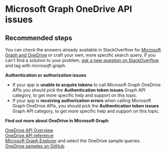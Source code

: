 <properties
	pageTitle="Microsoft Graph OneDrive API issues"
	description="Where can I find information to help resolve OneDrive API issues"
	service="microsoft.aad"
	resource="Microsoft_AAD_IAM"
	authors="dkershaw10"
	displayOrder=""
	selfHelpType="generic"
	supportTopicIds="32596853"
	resourceTags=""
	productPesIds="16575"
	cloudEnvironments="public"
/>

# Microsoft Graph OneDrive API issues

## **Recommended steps**

You can check the answers already available in StackOverflow for [Microsoft Graph and OneDrive](https://stackoverflow.com/search?q=%5Bmicrosoft-graph%5D+OneDrive+isanswered%3Ayes+views%3A50) or craft your own, more specific search query. If you can't find a solution to your problem, [ask a new question on StackOverflow](https://stackoverflow.com/questions/ask) and tag with  *microsoft-graph*.

**Authentication or authorization issues** <br>

* If your app is **unable to acquire tokens** to call Microsoft Graph OneDrive APIs you should pick the **Authentication token issues** Graph API category, to get more specific help and support on this topic.
* If your app is **receiving authorization errors** when calling Microsoft Graph OneDrive APIs, you should pick the **Authentication token issues** Graph API category, to get more specific help and support on this topic.

**Find out more about OneDrive in Microsoft Graph** <br>

[OneDrive API Overview](https://developer.microsoft.com/graph/docs/concepts/onedrive-concept-overview) <br>
[OneDrive API reference](https://developer.microsoft.com/graph/docs/api-reference/v1.0/resources/onedrive) <br>
[Microsoft Graph Explorer](https://aka.ms/ge) and select the OneDrive sample queries. <br>
[OneDrive samples on GitHub](https://github.com/microsoftgraph/?utf8=%E2%9C%93&q=onedrive&type=&language=) <br>
